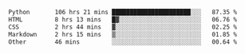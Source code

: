 <!--START_SECTION:waka-->

```txt
Python       106 hrs 21 mins ██████████████████████░░░   87.35 %
HTML         8 hrs 13 mins   █▓░░░░░░░░░░░░░░░░░░░░░░░   06.76 %
CSS          2 hrs 44 mins   ▓░░░░░░░░░░░░░░░░░░░░░░░░   02.25 %
Markdown     2 hrs 15 mins   ▒░░░░░░░░░░░░░░░░░░░░░░░░   01.85 %
Other        46 mins         ░░░░░░░░░░░░░░░░░░░░░░░░░   00.64 %
```

<!--END_SECTION:waka-->
